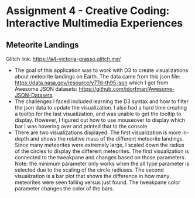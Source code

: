 Assignment 4 - Creative Coding: Interactive Multimedia Experiences
===

## Meteorite Landings

Glitch link: https://a4-victoria-grasso.glitch.me/

- The goal of this application was to work with D3 to create visualizations about meteorite landings on Earth. The data came from this json file: https://data.nasa.gov/resource/y77d-th95.json which I got from Awesome JSON datasets: https://github.com/jdorfman/Awesome-JSON-Datasets.
- The challenges I faced included learning the D3 syntax and how to filter the json data to update the visualization. I also had a hard time creating a tooltip for the last visualization, and was unable to get the tooltip to display. However, I figured out how to use mouseover to display which bar I was hovering over and printed that to the console.
- There are two visualizations displayed. The first visualization is more in-depth and shows the relative mass of the different meteorite landings. Since many meteorites were extremely large, I scaled down the radius of the circles to display the different meteorites. The first visualization is connected to the tweakpane and changes based on those parameters. Note: the minimum parameter only works when the all type parameter is selected due to the scaling of the circle radiuses. The second visualization is a bar plot that shows the difference in how many meteorites were seen falling versus just found. The tweakpane color parameter changes the color of the bars.
